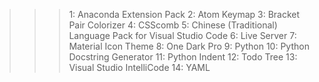 >>>  1: Anaconda Extension Pack
>>>  2: Atom Keymap
>>>  3: Bracket Pair Colorizer
>>>  4: CSScomb
>>>  5: Chinese (Traditional) Language Pack for Visual Studio Code
>>>  6: Live Server
>>>  7: Material Icon Theme
>>>  8: One Dark Pro
>>>  9: Python
>>> 10: Python Docstring Generator
>>> 11: Python Indent
>>> 12: Todo Tree
>>> 13: Visual Studio IntelliCode
>>> 14: YAML

